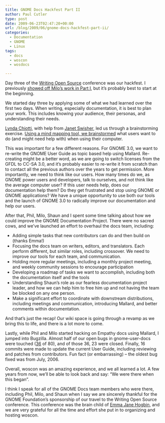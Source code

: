 ```yaml
---
title: GNOME Docs Hackfest Part II
author: Paul Cutler
type: post
date: 2009-06-23T02:47:20+00:00
url: /blog/2009/06/gnome-docs-hackfest-part-ii/
categories:
  - Documentation
  - GNOME
  - Linux
tags:
  - docs
  - woscon
  - wosdocs

---
```

Day three of the [Writing Open Source][1] conference was our hackfest. I previously [showed off Milo&#8217;s work in Part I][2], but it&#8217;s probably best to start at the beginning.

We started day three by applying some of what we had learned over the first two days. When writing, especially documentation, it is best to plan your work. This includes knowing your audience, their personas, and understanding their needs.

[Lynda Chiotti][3], with help from [Janet Swisher][4], led us through a brainstorming exercise. [Using a mind mapping tool, we brainstormed][5] what users want to do (and might need help with) when using their computer.

This was important for a few different reasons. For GNOME 3.0, we want to re-write the GNOME User Guide as topic based help using Mallard. Re-creating might be a better word, as we are going to switch licenses from the GFDL to CC-SA 3.0, and it&#8217;s probably easier to re-write it from scratch than to contact all the previous authors over the years to get permission. More importantly, we need to think like our users. How many times do we, as GNOME power users and developers, talk to ourselves, and not think like the average computer user? If this user needs help, does our documentation help them? Do they get frustrated and stop using GNOME or GNOME applications? We have a unique opportunity to use both our tools and the launch of GNOME 3.0 to radically improve our documentation and help our users.

After that, Phil, Milo, Shaun and I spent some time talking about how we could improve the GNOME Documentation Project. There were no sacred cows, and we&#8217;ve launched an effort to overhaul the docs team, including:

  * Adding simple tasks that new contributors can do and then build on (thanks Emma!)
  * Focusing the docs team on writers, editors, and translators. Each perform different, but similar roles, including crossover. We need to improve our tools for each team, and communication.
  * Holding more regular meetings, including a monthly project meeting, and weekly community sessions to encourage participation
  * Developing a roadmap of tasks we want to accomplish, including both the documentation itself and the tools 
  * Understanding Shaun&#8217;s role as our fearless documentation project leader, and how we can help him to free him up and not having the team be blocked on any one person.
  * Make a significant effort to coordinate with downstream distributions, including meetings and communication, introducing Mallard, and better comments within documentation.

And that&#8217;s just the recap! Our wiki space is going through a revamp as we bring this to life, and there is a lot more to come.

Lastly, while Phil and Milo started hacking on Empathy docs using Mallard, I jumped into Bugzilla. Almost half of our open bugs in gnome-user-docs were touched ([36][6] of 80), and of those 36, 23 were closed. Finally, 16 commits were made to update the current User Guide, including reviewing and patches from contributors. Fun fact (or embarrassing) &#8211; the oldest bug fixed was from July, 2006.

Overall, woscon was an amazing experience, and we all learned a lot. A few years from now, we&#8217;ll be able to look back and say: &#8220;We were there when this began&#8221;.

I think I speak for all of the GNOME Docs team members who were there, including Phil, Milo, and Shaun when I say we are sincerely thankful for the GNOME Foundation&#8217;s sponsorship of our travel to the Writing Open Source conference. This conference was the brain child of [Emma Jane Hogbin][7], and we are very grateful for all the time and effort she put in to organizing and hosting woscon.

 [1]: http://www.writingopensource.com
 [2]: http://www.paulcutler.org/blog/?p=1167
 [3]: http://www.chiotti.com/
 [4]: http://www.janetswisher.com/
 [5]: http://mail.gnome.org/archives/gnome-doc-list/2009-June/msg00006.html
 [6]: http://bugzilla.gnome.org/buglist.cgi?query_format=advanced&short_desc_type=allwordssubstr&short_desc=&product=gnome-user-docs&long_desc_type=substring&long_desc=&status_whiteboard_type=allwordssubstr&status_whiteboard=&keywords_type=allwords&keywords=&bug_status=UNCONFIRMED&bug_status=NEW&bug_status=ASSIGNED&bug_status=REOPENED&bug_status=NEEDINFO&bug_status=RESOLVED&bug_status=VERIFIED&bug_status=CLOSED&emailassigned_to1=1&emailtype1=substring&email1=&emailassigned_to2=1&emailreporter2=1&emailqa_contact2=1&emailcc2=1&emailtype2=substring&email2=&bugidtype=include&bug_id=&chfieldfrom=2009-06-14&chfieldto=Now&chfieldvalue=&cmdtype=doit&order=Reuse+same+sort+as+last+time&field0-0-0=noop&type0-0-0=noop&value0-0-0=
 [7]: http://www.emmajane.net/